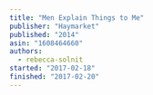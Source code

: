 ```yaml
---
title: "Men Explain Things to Me"
publisher: "Haymarket"
published: "2014"
asin: "1608464660"
authors:
  - rebecca-solnit
started: "2017-02-18"
finished: "2017-02-20"
---
```

